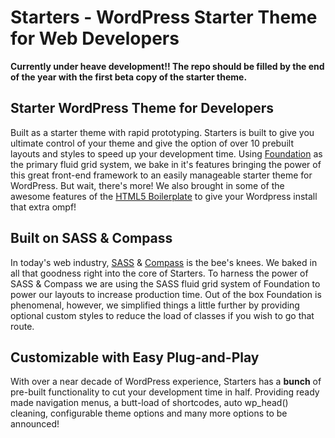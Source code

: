 Starters - WordPress Starter Theme for Web Developers
========

<strong>Currently under heave development!! The repo should be filled by the end of the year with the first beta copy of the starter theme.</strong>


Starter WordPress Theme for Developers
--------

Built as a starter theme with rapid prototyping. Starters is built to give you ultimate control of your theme and give the option of over 10 prebuilt layouts and styles to speed up your development time. Using <a href="http://foundation.zurb.com/">Foundation</a> as the primary fluid grid system, we bake in it's features bringing the power of this great front-end framework to an easily manageable starter theme for WordPress. But wait, there's more! We also brought in some of the awesome features of the <a href="http://html5boilerplate.com/">HTML5 Boilerplate</a> to give your Wordpress install that extra ompf!

Built on SASS &amp; Compass
----------

In today's web industry, <a href="http://sass-lang.com/">SASS</a> &amp; <a href="http://compass-style.org/">Compass</a> is the bee's knees. We baked in all that goodness right into the core of Starters. To harness the power of SASS &amp; Compass we are using the SASS fluid grid system of Foundation to power our layouts to increase production time. Out of the box Foundation is phenomenal, however, we simplified things a little further by providing optional custom styles to reduce the load of classes if you wish to go that route.

Customizable with Easy Plug-and-Play
----------

With over a near decade of WordPress experience, Starters has a <strong>bunch</strong> of pre-built functionality to cut your development time in half. Providing ready made navigation menus, a butt-load of shortcodes, auto wp_head() cleaning, configurable theme options and many more options to be announced!